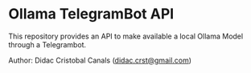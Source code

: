 # Ollama TelegramBot API

This repository provides an API to make available a local Ollama Model through a Telegrambot.

Author: Didac Cristobal Canals (didac.crst@gmail.com)